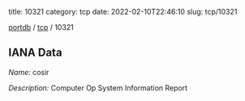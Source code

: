 title: 10321
category: tcp
date: 2022-02-10T22:46:10
slug: tcp/10321

[portdb](/) / [tcp](/category/tcp.html) / 10321


## IANA Data

_Name:_ cosir

_Description:_ Computer Op System Information Report

